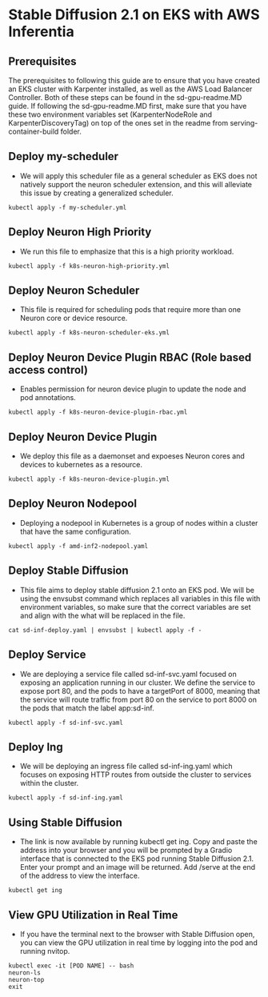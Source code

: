 # Stable Diffusion 2.1 on EKS with AWS Inferentia 

## Prerequisites

The prerequisites to following this guide are to ensure that you have created an EKS cluster with Karpenter installed, as well as the AWS Load Balancer Controller. Both of these steps can be found in the sd-gpu-readme.MD guide. If following the sd-gpu-readme.MD first, make sure that you have these two environment variables set (KarpenterNodeRole and KarpenterDiscoveryTag) on top of the ones set in the readme from serving-container-build folder. 

## Deploy my-scheduler

* We will apply this scheduler file as a general scheduler as EKS does not natively support the neuron scheduler extension, and this will alleviate this issue by creating a generalized scheduler. 
```
kubectl apply -f my-scheduler.yml
```

## Deploy Neuron High Priority

* We run this file to emphasize that this is a high priority workload.
```
kubectl apply -f k8s-neuron-high-priority.yml
```

## Deploy Neuron Scheduler

* This file is required for scheduling pods that require more than one Neuron core or device resource. 
```
kubectl apply -f k8s-neuron-scheduler-eks.yml
```

## Deploy Neuron Device Plugin RBAC (Role based access control)

* Enables permission for neuron device plugin to update the node and pod annotations.
```
kubectl apply -f k8s-neuron-device-plugin-rbac.yml
```

## Deploy Neuron Device Plugin

* We deploy this file as a daemonset and expoeses Neuron cores and devices to kubernetes as a resource. 
```
kubectl apply -f k8s-neuron-device-plugin.yml
```

## Deploy Neuron Nodepool

* Deploying a nodepool in Kubernetes is a group of nodes within a cluster that have the same configuration. 
```
kubectl apply -f amd-inf2-nodepool.yaml
```

## Deploy Stable Diffusion

* This file aims to deploy stable diffusion 2.1 onto an EKS pod. We will be using the envsubst command which replaces all variables in this file with environment variables, so make sure that the correct variables are set and align with the what will be replaced in the file.
```
cat sd-inf-deploy.yaml | envsubst | kubectl apply -f -
```

## Deploy Service

* We are deploying a service file called sd-inf-svc.yaml focused on exposing an application running in our cluster. We define the service to expose port 80, and the pods to have a targetPort of 8000, meaning that the service will route traffic from port 80 on the service to port 8000 on the pods that match the label app:sd-inf. 
```
kubectl apply -f sd-inf-svc.yaml
```

## Deploy Ing

* We will be deploying an ingress file called sd-inf-ing.yaml which focuses on exposing HTTP routes from outside the cluster to services within the cluster. 
```
kubectl apply -f sd-inf-ing.yaml
```

## Using Stable Diffusion 

* The link is now available by running kubectl get ing. Copy and paste the address into your browser and you will be prompted by a Gradio interface that is connected to the EKS pod running Stable Diffusion 2.1. Enter your prompt and an image will be returned. Add /serve at the end of the address to view the interface.
```
kubectl get ing
```

## View GPU Utilization in Real Time 

* If you have the terminal next to the browser with Stable Diffusion open, you can view the GPU utilization in real time by logging into the pod and running nvitop.
```
kubectl exec -it [POD NAME] -- bash
neuron-ls
neuron-top
exit
```